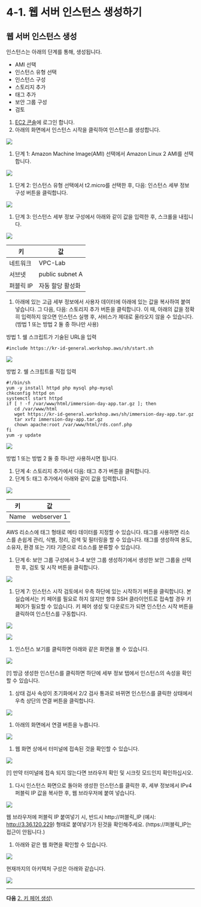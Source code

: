 # 4-1. 웹 서버 인스턴스 생성하기

## 웹 서버 인스턴스 생성

인스턴스는 아래의 단계를 통해, 생성됩니다.

* AMI 선택
* 인스턴스 유형 선택
* 인스턴스 구성
* 스토리지 추가
* 태그 추가
* 보안 그룹 구성
* 검토

1. [EC2 콘솔](https://console.aws.amazon.com/ec2/home?region=ap-northeast-2)에 로그인 합니다.
2. 아래의 화면에서 인스턴스 시작을 클릭하여 인스턴스를 생성합니다.

![](images/create-ec2-01.png)

1. 단계 1: Amazon Machine Image(AMI) 선택에서 Amazon Linux 2 AMI를 선택합니다.

![](images/create-ec2-02.png)

1. 단계 2: 인스턴스 유형 선택에서 t2.micro를 선택한 후, 다음: 인스턴스 세부 정보 구성 버튼을 클릭합니다.

![](images/create-ec2-03.png)

1. 단계 3: 인스턴스 세부 정보 구성에서 아래와 같이 값을 입력한 후, 스크롤을 내립니다.

![](images/create-ec2-04.png)

| 키      | 값               |
| ------ | --------------- |
| 네트워크   | VPC-Lab         |
| 서브넷    | public subnet A |
| 퍼블릭 IP | 자동 할당 활성화       |

1. 아래에 있는 고급 세부 정보에서 사용자 데이터에 아래에 있는 값을 복사하여 붙여 넣습니다. 그 다음, 다음: 스토리지 추가 버튼을 클릭합니다. 이 때, 아래의 값을 정확히 입력하지 않으면 인스턴스 실행 후, 서비스가 제대로 올라오지 않을 수 있습니다. (방법 1 또는 방법 2 둘 중 하나만 사용)

방법 1. 쉘 스크립트가 기술된 URL을 입력

```
#include https://kr-id-general.workshop.aws/sh/start.sh
```

![](images/create-ec2-05-v3.png)

방법 2. 쉘 스크립트를 직접 입력

```
#!/bin/sh
yum -y install httpd php mysql php-mysql
chkconfig httpd on
systemctl start httpd
if [ ! -f /var/www/html/immersion-day-app.tar.gz ]; then
   cd /var/www/html
   wget https://kr-id-general.workshop.aws/sh/immersion-day-app.tar.gz
   tar xvfz immersion-day-app.tar.gz
   chown apache:root /var/www/html/rds.conf.php
fi
yum -y update
```

![](images/create-ec2-05-v5.png)

방법 1 또는 방법 2 둘 중 하나만 사용하시면 됩니다.

1. 단계 4: 스토리지 추가에서 다음: 태그 추가 버튼을 클릭합니다.
2. 단계 5: 태그 추가에서 아래와 같이 값을 입력합니다.

![](images/create-ec2-06.png)

| 키    | 값           |
| ---- | ----------- |
| Name | webserver 1 |

AWS 리소스에 태그 형태로 메타 데이터를 지정할 수 있습니다. 태그를 사용하면 리소스를 손쉽게 관리, 식별, 정리, 검색 및 필터링을 할 수 있습니다. 태그를 생성하여 용도, 소유자, 환경 또는 기타 기준으로 리소스를 분류할 수 있습니다.

1. 단계 6: 보안 그룹 구성에서 3-4 보안 그룹 생성하기에서 생성한 보안 그룹을 선택한 후, 검토 및 시작 버튼을 클릭합니다.

![](images/create-ec2-07.png)

1. 단계 7: 인스턴스 시작 검토에서 우측 하단에 있는 시작하기 버튼을 클릭합니다. 본 실습에서는 키 페어를 필요로 하지 않지만 향후 SSH 클라이언트로 접속할 경우 키 페어가 필요할 수 있습니다. 키 페어 생성 및 다운로드가 되면 인스턴스 시작 버튼을 클릭하여 인스턴스를 구동합니다.

![](images/create-ec2-08-v2.png)

![](images/create-ec2-09.png)

1. 인스턴스 보기를 클릭하면 아래와 같은 화면을 볼 수 있습니다.

![](images/create-ec2-10.png)

\[!] 방금 생성한 인스턴스를 클릭하면 하단에 세부 정보 탭에서 인스턴스의 속성을 확인할 수 있습니다.

1. 상태 검사 속성이 초기화에서 2/2 검사 통과로 바뀌면 인스턴스를 클릭한 상태에서 우측 상단의 연결 버튼을 클릭합니다.

![](images/create-ec2-11.png)

1. 아래의 화면에서 연결 버튼을 누릅니다.

![](images/create-ec2-12-v2.png)

1. 웹 화면 상에서 터미널에 접속된 것을 확인할 수 있습니다.

![](images/create-ec2-13.png)

\[!] 만약 터미널에 접속 되지 않는다면 브라우저 확인 및 시크릿 모드인지 확인하십시오.

1. 다시 인스턴스 화면으로 돌아와 생성한 인스턴스를 클릭한 후, 세부 정보에서 IPv4 퍼블릭 IP 값을 복사한 후, 웹 브라우저에 붙여 넣습니다.

![](images/create-ec2-14.png)

웹 브라우저에 퍼블릭 IP 붙여넣기 시, 반드시 http://퍼블릭\_IP (예시: http://3.36.120.229) 형태로 붙여넣기가 된것을 확인해주세요. (https://퍼블릭\_IP는 접근이 안됩니다.)

1. 아래와 같은 웹 화면을 확인할 수 있습니다.

![](images/create-ec2-15-v2.png)

현재까지의 아키텍처 구성은 아래와 같습니다.

![](images/4-1-architecture.svg)

***

**다음** [2. 키 페어 생성](1-2.keypair.md)\
